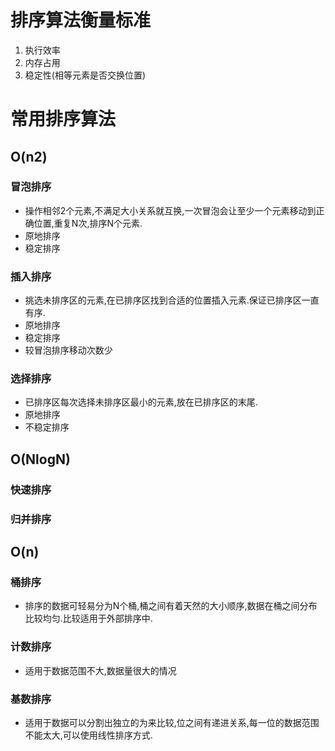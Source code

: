 # 排序算法衡量标准
1. 执行效率
2. 内存占用
3. 稳定性(相等元素是否交换位置)

# 常用排序算法
## O(n2)
### 冒泡排序
- 操作相邻2个元素,不满足大小关系就互换,一次冒泡会让至少一个元素移动到正确位置,重复N次,排序N个元素.
- 原地排序
- 稳定排序
### 插入排序
- 挑选未排序区的元素,在已排序区找到合适的位置插入元素.保证已排序区一直有序.
- 原地排序
- 稳定排序
- 较冒泡排序移动次数少
### 选择排序
- 已排序区每次选择未排序区最小的元素,放在已排序区的末尾.
- 原地排序
- 不稳定排序

## O(NlogN)
### 快速排序

### 归并排序

## O(n)
### 桶排序
- 排序的数据可轻易分为N个桶,桶之间有着天然的大小顺序,数据在桶之间分布比较均匀.比较适用于外部排序中.
### 计数排序
- 适用于数据范围不大,数据量很大的情况
### 基数排序
- 适用于数据可以分割出独立的为来比较,位之间有递进关系,每一位的数据范围不能太大,可以使用线性排序方式.